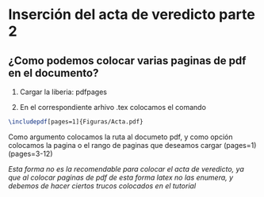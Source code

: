 # Inserción del acta de veredicto parte 2

## ¿Como podemos colocar varias paginas de pdf en el documento?

1. Cargar la liberia: pdfpages 

2. En el correspondiente arhivo .tex colocamos el comando

```latex
\includepdf[pages=1]{Figuras/Acta.pdf}
```

Como argumento colocamos la ruta al documeto pdf, y como opción colocamos la pagina o el rango de paginas que deseamos cargar (pages=1)(pages=3-12)

_Esta forma no es la recomendable para colocar el acta de veredicto, ya que al colocar paginas de pdf de esta forma latex no las enumera, y debemos de hacer ciertos trucos colocados en el tutorial_